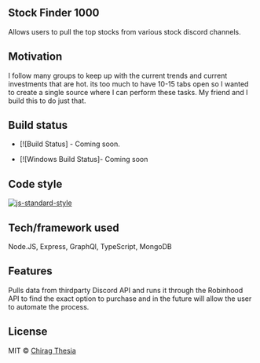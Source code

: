 ## Stock Finder 1000
Allows users to pull the top stocks from various stock discord channels. 

## Motivation
I follow many groups to keep up with the current trends and current investments that are hot. its too much to have 10-15 tabs open so I wanted to create a single source where I can perform these tasks. My friend and I build this to do just that. 

## Build status


- [![Build Status] - Coming soon. 

- [![Windows Build Status]- Coming soon

## Code style

[![js-standard-style](https://img.shields.io/badge/code%20style-standard-brightgreen.svg?style=flat)](https://github.com/feross/standard)

## Tech/framework used
Node.JS, Express, GraphQl, TypeScript, MongoDB


## Features
Pulls data from thirdparty Discord API and runs it through the Robinhood API to find the exact option to purchase and in the future will allow the user to automate the process. 

## License
MIT © [Chirag Thesia]()
